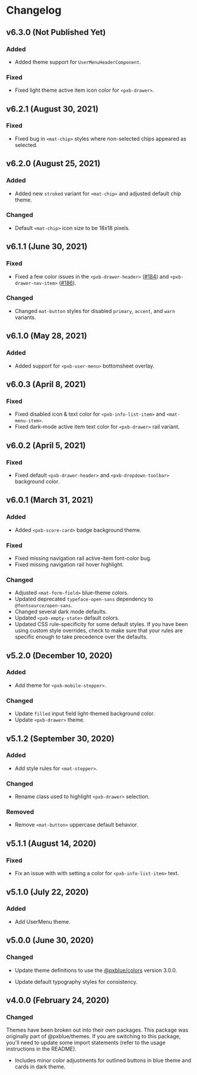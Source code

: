 # Changelog

## v6.3.0 (Not Published Yet)

### Added

-   Added theme support for `UserMenuHeaderComponent`.

### Fixed

-   Fixed light theme active item icon color for `<pxb-drawer>`.

## v6.2.1 (August 30, 2021)

### Fixed

-   Fixed bug in `<mat-chip>` styles where non-selected chips appeared as selected.

## v6.2.0 (August 25, 2021)

### Added

-   Added new `stroked` variant for `<mat-chip>` and adjusted default chip theme.

### Changed

-   Default `<mat-chip>` icon size to be 18x18 pixels.

## v6.1.1 (June 30, 2021)

### Fixed

-   Fixed a few color issues in the `<pxb-drawer-header>` ([#184](https://github.com/pxblue/themes/issues/184)) and `<pxb-drawer-nav-item>` ([#186](https://github.com/pxblue/themes/issues/186)).

### Changed

-   Changed `mat-button` styles for disabled `primary`, `accent`, and `warn` variants.

## v6.1.0 (May 28, 2021)

### Added

-   Added support for `<pxb-user-menu>` bottomsheet overlay.

## v6.0.3 (April 8, 2021)

### Fixed

-   Fixed disabled icon & text color for `<pxb-info-list-item>` and `<mat-menu-item>`.
-   Fixed dark-mode active item text color for `<pxb-drawer>` rail variant.

## v6.0.2 (April 5, 2021)

### Fixed

-   Fixed default `<pxb-drawer-header>` and `<pxb-dropdown-toolbar>` background color.

## v6.0.1 (March 31, 2021)

### Added

-   Added `<pxb-score-card>` badge background theme.

### Fixed

-   Fixed missing navigation rail active-item font-color bug.
-   Fixed missing navigation rail hover highlight.

### Changed

-   Adjusted `<mat-form-field>` blue-theme colors.
-   Updated deprecated `typeface-open-sans` dependency to `@fontsource/open-sans`.
-   Changed several dark mode defaults.
-   Updated `<pxb-empty-state>` default colors.
-   Updated CSS rule-specificity for some default styles. If you have been using custom style overrides, check to make sure that your rules are specific enough to take precedence over the defaults.

## v5.2.0 (December 10, 2020)

### Added

-   Add theme for `<pxb-mobile-stepper>`.

### Changed

-   Update `filled` input field light-themed background color.
-   Update `<pxb-drawer>` theme.

## v5.1.2 (September 30, 2020)

### Added

-   Add style rules for `<mat-stepper>`.

### Changed

-   Rename class used to highlight `<pxb-drawer>` selection.

### Removed

-   Remove `<mat-button>` uppercase default behavior.

## v5.1.1 (August 14, 2020)

### Fixed

-   Fix an issue with with setting a color for `<pxb-info-list-item>` text.

## v5.1.0 (July 22, 2020)

### Added

-   Add UserMenu theme.

## v5.0.0 (June 30, 2020)

### Changed

-   Update theme definitions to use the [@pxblue/colors](https://www.npmjs.com/package/@pxblue/colors) version 3.0.0.
<!-- - Update color schemes to address accessibility concerns. -->
-   Update default typography styles for consistency.

## v4.0.0 (February 24, 2020)

### Changed

Themes have been broken out into their own packages. This package was originally part of @pxblue/themes. If you are switching to this package, you'll need to update some import statements (refer to the usage instructions in the README).

-   Includes minor color adjustments for outlined buttons in blue theme and cards in dark theme.
